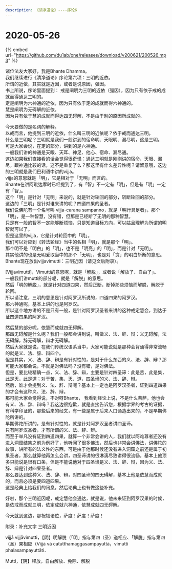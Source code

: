 ```yaml
---
description: 《清净道论》----序论6
---
```


# 2020-05-26

{% embed url="https://github.com/du1ab/one/releases/download/v200621/200526.mp3" %}

诸位法友大家好，我是Bhante Dhamma。  
我们继续进行《清净道论》序论第六项：三明的近依。  
所谓的近依，其实就是近因，或者是说原因，强因。  
书上所说，序论里面提到： 戒是阐明为三明的近依（强因），因为只有依于戒的成就而得通达三明的。  
定是阐明为六神通的近依，因为只有依于定的成就而得六神通的。  
慧是阐明为无碍解的近依。  
因为只有依于慧的成就而得达四无碍解，不是由于别的原因所成就的。

今天要做的是名词的解释。  
以戒而言，他提到三明的近依，什么叫三明的近依呢？依于戒而通达三明。  
什么是三明呢？三明就是我们一般讲到的宿命明、天眼明、漏尽明，这是三明。  
可是大家会说，在定的部分，讲到的是六神通。  
一般我们讲的神通是天眼、天耳、神足、他心、宿命、漏尽通。  
这边如果我们直接看的话会觉得很奇怪：通达三明就是刚刚讲的宿命、天眼、漏尽，跟神通比较的话，这不是重复了么？那这里有什么差异性呢？请留意哦，这边的三明就是我们巴利语中讲的vijja。  
vijja的意思就是「明」，它是相对于「无明」而言的。  
Bhante在讲阿毗达摩时已经提到了，有「智」不一定有「明」，但是有「明」一定有「智」。  
这个「明」是针对「无明」来说的，就是针对轮回的部分，斩断轮回的部分。  
这边的「三明」是针对谁来讲的呢？四道四果的圣者。  
我们说佛陀有一个名号叫 vijja-carana sampanno，就是「明行具足者」，那个「明」，是一种智慧，没有错，但那是已经断了无明的那种智慧。  
只是有一般的智不一定能够断烦恼，只是知道目标方向，可以姑且理解为所谓的明智就可以了。  
但是这里的vijja，它是针对轮回中的「明」。  
我们可以对应到《转法轮经》当中的名相「明」，就是那个「明」。  
那个明不是「明白」的「明」，也不是「明亮」的「明」，而是针对「无明」。  
其实他讲的也是无明爱取当中的那个「无明」，也是对「贪」的明白斩断的意思。  
Bhante现在放出vijjavimutti：三明近因（请见文后附录）。

\[Vijjavimutti\]，Vimutti的意思呢，就是「解脱」，或者说「解放了、自由了」。  
一般我们讲mutti的部分呢，就是「解脱」的意思。  
然后「明的解脱」，就是针对四道四果，然后正断，断掉那些烦恼而解脱，解脱于轮回。  
所以请注意，三明的意思是针对阿罗汉所说的，四道四果的阿罗汉。  
那六神通呢，基本上讲的也是阿罗汉。  
所以这个地方讲的不是只有一般，是针对阿罗汉圣者来讲的这种戒定慧会，到达于证四道四果的阿罗汉。

然后慧的部分呢，依慧而成就四无碍解。  
那四无碍解是什么呢？我们一般都会讲到说，叫做义、法、辞、辩：义无碍解，法无碍解，辞无碍解，辩才无碍解。  
然后大家就是说，在我们传统汉语系当中，大家可能说就是那种会背诵得非常流畅的就是义、法、辞、辩四个。  
但是其实，义、法、辞、辩是有针对性的，是对于什么东西的义、法、辞、辩？那可能大家都会说，不就是对佛法吗？没有错，是对佛法。  
但是，要比较精确一点，义、法、辞、辩，主要是针对四圣谛：此是苦，此是集，此是灭，此是道；对于苦、集、灭、道，四圣谛的义、法、辞、辩。  
然后，谁才会提到义、法、辞、辩呢？基本上一定也是阿罗汉圣者，证到四道四果的才会有这种义、法、辞、辩。  
那可能大家会觉得说，不对呀Bhante， 我看到经论上说，不是什么菩萨，他也会有义、法、辞、辩吗？我这边很抱歉，就是直接告诉您，根据学界的考古的证据，有科学印证的，那些后来的经文，有一些是属于后来人口诵造出来的，不是早期佛陀所讲的。  
早期佛陀所讲的，是有针对性的，就是针对阿罗汉圣者讲四圣谛。  
只有阿罗汉圣者，才有所谓的义、法、辞、辩。  
而至于举凡没有证到四道四果，就算一个非常会讲的人，我们就以阿难尊者还没有进入洞窟结集之前为例好了，他听闻了很多佛法，然后也非常会讲佛法，讲佛陀的故事，讲所有的法义性的东西，可是由于他那时候还没有进入洞窟之前还是属于初果圣者，那么就算他再怎么会讲，四圣谛讲的很淋漓尽致讲得很流畅，基本上他顶多只能说是很有口条，但是不能说他对于四圣谛是义、法、辞、辩，因为义、法、辞、辩是针对四果圣者。  
那么要达到这种义、法、辞、辩，对四圣谛的四无碍解，基本上他是依慧而成就的，而且必须是要四道四果。  
这是经典上给我们的讯息，然后论典上也有做这些补充。

好啦，那个三明近因呢，戒定慧他会通达，就是说，他未来证到阿罗汉果的时候，是依戒而成就三明，依定成就六神通，依慧成就四无碍解。

今天就到这边，那祝福诸位，萨度！萨度！萨度！

附录：补充文字 三明近因

vijjā vijjāvimutti，【阴】明解脱（「明」指与第四（圣）道相应、「解脱」指与第四（圣）果相应（Vijjā vā catutthamaggasampayuttā，vimutti phalasampayuttāti．

Mutti，【阴】释放，自由解放、免除、解脱

